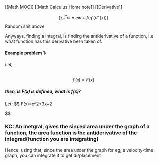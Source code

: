 [[Math MOC]]
[[Math Calculus Home note]]
[[Derivative]]


$$
\int^\pi_{2e}ci\pm em+f(g'(d\text{"(x)}))
$$
Random shit above

Anyways, finding a integral, is finding the antiderivative of a function,
i.e what function has this derivative been taken of.

#### Example problem 1:
###### Let,
$$
f'(x)=F(x)
$$
##### then, is F(x) is defined, what is f(x)?
Let: 
$$
F(x)=x^2+3x+2

$$





### KC: An inetgral, gives the singed area under the graph of a function, the area function is the antiderivative of the integrad(function you are integrating)

Hence, using that, since the area under the graph for eg, a velocity-time graph, you can integrate it to get displacement
